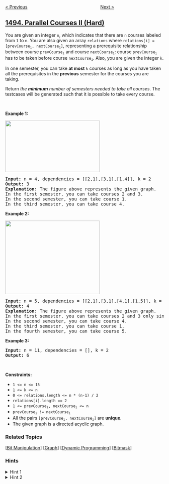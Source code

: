 <!--|This file generated by command(leetcode description); DO NOT EDIT.    |-->
<!--+----------------------------------------------------------------------+-->
<!--|@author    awesee <openset.wang@gmail.com>                           |-->
<!--|@link      https://github.com/awesee                                 |-->
<!--|@home      https://github.com/awesee/leetcode                        |-->
<!--+----------------------------------------------------------------------+-->

[< Previous](../longest-subarray-of-1s-after-deleting-one-element "Longest Subarray of 1's After Deleting One Element")
　　　　　　　　　　　　　　　　
[Next >](../friendly-movies-streamed-last-month "Friendly Movies Streamed Last Month")

## [1494. Parallel Courses II (Hard)](https://leetcode.com/problems/parallel-courses-ii "并行课程 II")

<p>You are given an integer <code>n</code>, which indicates that there are <code>n</code> courses labeled from <code>1</code> to <code>n</code>. You are also given an array <code>relations</code> where <code>relations[i] = [prevCourse<sub>i</sub>, nextCourse<sub>i</sub>]</code>, representing a prerequisite relationship between course <code>prevCourse<sub>i</sub></code> and course <code>nextCourse<sub>i</sub></code>: course <code>prevCourse<sub>i</sub></code> has to be taken before course <code>nextCourse<sub>i</sub></code>. Also, you are given the integer <code>k</code>.</p>

<p>In one semester, you can take <strong>at most</strong> <code>k</code> courses as long as you have taken all the prerequisites in the <strong>previous</strong> semester for the courses you are taking.</p>

<p>Return <em>the <strong>minimum</strong> number of semesters needed to take all courses</em>. The testcases will be generated such that it is possible to take every course.</p>

<p>&nbsp;</p>
<p><strong>Example 1:</strong></p>

<p><strong><img alt="" src="https://assets.leetcode.com/uploads/2020/05/22/leetcode_parallel_courses_1.png" style="width: 300px; height: 164px;" /></strong></p>

<pre>
<strong>Input:</strong> n = 4, dependencies = [[2,1],[3,1],[1,4]], k = 2
<strong>Output:</strong> 3 
<strong>Explanation:</strong> The figure above represents the given graph.
In the first semester, you can take courses 2 and 3.
In the second semester, you can take course 1.
In the third semester, you can take course 4.
</pre>

<p><strong>Example 2:</strong></p>

<p><strong><img alt="" src="https://assets.leetcode.com/uploads/2020/05/22/leetcode_parallel_courses_2.png" style="width: 300px; height: 234px;" /></strong></p>

<pre>
<strong>Input:</strong> n = 5, dependencies = [[2,1],[3,1],[4,1],[1,5]], k = 2
<strong>Output:</strong> 4 
<strong>Explanation:</strong> The figure above represents the given graph.
In the first semester, you can take courses 2 and 3 only since you cannot take more than two per semester.
In the second semester, you can take course 4.
In the third semester, you can take course 1.
In the fourth semester, you can take course 5.
</pre>

<p><strong>Example 3:</strong></p>

<pre>
<strong>Input:</strong> n = 11, dependencies = [], k = 2
<strong>Output:</strong> 6
</pre>

<p>&nbsp;</p>
<p><strong>Constraints:</strong></p>

<ul>
	<li><code>1 &lt;= n &lt;= 15</code></li>
	<li><code>1 &lt;= k &lt;= n</code></li>
	<li><code>0 &lt;= relations.length &lt;= n * (n-1) / 2</code></li>
	<li><code>relations[i].length == 2</code></li>
	<li><code>1 &lt;= prevCourse<sub>i</sub>, nextCourse<sub>i</sub> &lt;= n</code></li>
	<li><code>prevCourse<sub>i</sub> != nextCourse<sub>i</sub></code></li>
	<li>All the pairs <code>[prevCourse<sub>i</sub>, nextCourse<sub>i</sub>]</code> are <strong>unique</strong>.</li>
	<li>The given graph is a directed acyclic graph.</li>
</ul>

### Related Topics
  [[Bit Manipulation](../../tag/bit-manipulation/README.md)]
  [[Graph](../../tag/graph/README.md)]
  [[Dynamic Programming](../../tag/dynamic-programming/README.md)]
  [[Bitmask](../../tag/bitmask/README.md)]

### Hints
<details>
<summary>Hint 1</summary>
Use backtracking with states (bitmask, degrees) where bitmask represents the set of courses, if the ith bit is 1 then the ith course was taken, otherwise, you can take the ith course. Degrees represent the degree for each course (nodes in the graph).
</details>

<details>
<summary>Hint 2</summary>
Note that you can only take nodes (courses) with degree = 0 and it is optimal at every step in the backtracking take the maximum number of courses limited by k.
</details>
